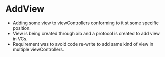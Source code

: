 # AddView
- Adding some view to viewControllers conforming to it st some specific position.  
- View is being created through xib and a protocol is created to add view in VCs.  
- Requirement was to avoid code re-write to add same kind of view in multiple viewControllers.
